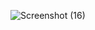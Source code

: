 ![Screenshot (16)](https://github.com/bharathrajkalyan/727722eucy009-cc1-q1/assets/151621926/f8da61c7-273b-4839-890b-77cb8a87935c)
